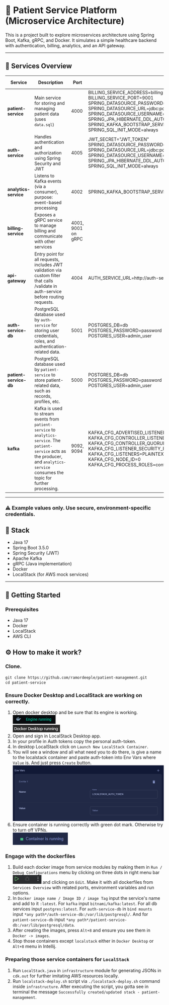 # 🏥 Patient Service Platform (Microservice Architecture)

This is a project built to explore microservices architecture using Spring Boot, Kafka, gRPC, and Docker. It simulates a simple healthcare backend with authentication, billing, analytics, and an API gateway.

---

## 🧩 Services Overview

| Service                | Description                                                                                                                                                                                  | Port               | Environment variables                                                                                                                                                                                                                                                                                                                                                                                                                         | Run options        |
|------------------------|----------------------------------------------------------------------------------------------------------------------------------------------------------------------------------------------|--------------------|-----------------------------------------------------------------------------------------------------------------------------------------------------------------------------------------------------------------------------------------------------------------------------------------------------------------------------------------------------------------------------------------------------------------------------------------------|--------------------|
| **patient-service**    | Main service for storing and managing patient data (uses `data.sql`)                                                                                                                         | 4000               | BILLING_SERVICE_ADDRESS=billing-service<br>BILLING_SERVICE_PORT=9001<br>SPRING_DATASOURCE_PASSWORD=password<br>SPRING_DATASOURCE_URL=jdbc:postgresql://patient-service-db:5432/db<br>SPRING_DATASOURCE_USERNAME=admin_user<br>SPRING_JPA_HIBERNATE_DDL_AUTO=update<br>SPRING_KAFKA_BOOTSTRAP_SERVERS=kafka:9092<br>SPRING_SQL_INIT_MODE=always                                                                                                | --network internal |
| **auth-service**       | Handles authentication and authorization using Spring Security and JWT                                                                                                                       | 4005               | JWT_SECRET="JWT_TOKEN"<br>SPRING_DATASOURCE_PASSWORD=password<br>SPRING_DATASOURCE_URL=jdbc:postgresql://auth-service-db:5432/db<br>SPRING_DATASOURCE_USERNAME=admin_user<br>SPRING_JPA_HIBERNATE_DDL_AUTO=update<br>SPRING_SQL_INIT_MODE=always                                                                                                                                                                                              | --network internal |
| **analytics-service**  | Listens to Kafka events (via a consumer), purpose: event-based processing                                                                                                                    | 4002               | SPRING_KAFKA_BOOTSTRAP_SERVERS=kafka:9092                                                                                                                                                                                                                                                                                                                                                                                                     | --network internal |
| **billing-service**    | Exposes a gRPC service to manage billing and communicate with other services                                                                                                                 | 4001, 9001 on gRPC |                                                                                                                                                                                                                                                                                                                                                                                                                                               | --network internal |
| **api-gateway**        | Entry point for all requests, includes JWT validation via custom filter that calls /validate in auth-service before routing requests.                                                        | 4004               | AUTH_SERVICE_URL=http://auth-service:4005                                                                                                                                                                                                                                                                                                                                                                                                     | --network internal |
| **auth-service-db**    | PostgreSQL database used by `auth-service` for storing user credentials, roles, and authentication-related data.                                                                             | 5001               | POSTGRES_DB=db<br>POSTGRES_PASSWORD=password<br>POSTGRES_USER=admin_user                                                                                                                                                                                                                                                                                                                                                                      | --network internal |
| **patient-service-db** | PostgreSQL database used by `patient-service` to store patient-related data, such as records, profiles, etc.                                                                                 | 5000               | POSTGRES_DB=db<br>POSTGRES_PASSWORD=password<br>POSTGRES_USER=admin_user                                                                                                                                                                                                                                                                                                                                                                      | --network internal |
| **kafka**              | Kafka is used to stream events from `patient-service` to `analytics-service`. The `patient-service` acts as the producer, and `analytics-service` consumes the topic for further processing. | 9092, 9094         | KAFKA_CFG_ADVERTISED_LISTENERS=PLAINTEXT://kafka:9092,EXTERNAL://localhost:9094<br>KAFKA_CFG_CONTROLLER_LISTENER_NAMES=CONTROLLER<br>KAFKA_CFG_CONTROLLER_QUORUM_VOTERS=0@kafka:9093<br>KAFKA_CFG_LISTENER_SECURITY_PROTOCOL_MAP=CONTROLLER:PLAINTEXT,EXTERNAL:PLAINTEXT,PLAINTEXT:PLAINTEXT<br>KAFKA_CFG_LISTENERS=PLAINTEXT://:9092,CONTROLLER://:9093,EXTERNAL://:9094<br>KAFKA_CFG_NODE_ID=0<br>KAFKA_CFG_PROCESS_ROLES=controller,broker | --network internal |

---
### ⚠️ Example values only. Use secure, environment-specific credentials.



## 🔧 Stack

- Java 17
- Spring Boot 3.5.0
- Spring Security (JWT)
- Apache Kafka
- gRPC (Java implementation)
- Docker
- LocalStack (for AWS mock services)

---

## 🚀 Getting Started

### Prerequisites
- Java 17
- Docker 
- LocalStack
- AWS CLI



## ⚙️ How to make it work?
### Clone.
```
git clone https://github.com/ramordeeple/patient-management.git
cd patient-service
```

### Ensure Docker Desktop and LocalStack are working on correctly.
1. Open docker desktop and be sure that its engine is working.
<br>![img](pics/engine.png)
<br>![img](pics/running.png)
2. Open and sign in LocalStack Desktop app.
3. In your profile in Auth tokens copy the personal auth-token.
4. In desktop LocalStack click on `Launch New LocalStack Container`.
5. You will see a window and all what need you to do there, is give a name to the localstack container and paste auth-token into Env Vars where `Value` is. And just press `Create` button.
<br>![img](pics/env_vars.png)
6. Ensure container is running correctly with green dot mark. Otherwise try to turn off VPNs.
<br>![img](pics/ok.png)

### Engage with the dockerfiles
1. Build each docker image from service modules by making them in `Run / Debug Configurations` menu by clicking on three dots in right menu bar ![img_3.png](pics/right.png) and clicking on `Edit`. Make it with all dockerfiles from `Services Overview` with related ports, environment variables and run options.
2. In `Docker image name / Image ID / image Tag` input the service's name and add to it `:latest`. For `kafka` input `bitnami/kafka:latest`. For all db services input `postgres:latest`. For `auth-service-db` in `bind mounts` input `*any path*/auth-service-db:/var/lib/postgresql/`. And for `patient-service-db` input `*any path*/patient-service-db:/var/lib/postgresql/data`.
3. After creating the images, press `Alt+8` and ensure you see them in `Docker -> images`.
4. Stop those containers except `localstack` either in `Docker Desktop` or `Alt+8` menu in Intellij. 

### Preparing those service containers for `LocalStack`
1. Run `LocalStack.java` in `infrastructure` module for generating JSONs in `cdk.out` for further imitating AWS resources locally.
2. Run `localstack-deploy.sh` script via `./localstack-deploy.sh` command inside `infrastructure`. After executing the script, you gotta see in terminal the message `Successfully created/updated stack - patient-management`. 